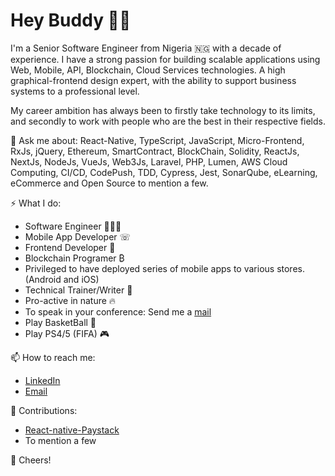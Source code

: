# Hey Buddy 👋🏾

I'm a Senior Software Engineer from Nigeria 🇳🇬 with a decade of experience. I have a strong passion for building scalable applications using Web, Mobile, API, Blockchain, Cloud Services technologies. A high graphical-frontend design expert, with the ability to support business systems to a professional level. 

My career ambition has always been to firstly take technology to its limits, and secondly to work with people who are the best in their respective fields.


💬 Ask me about: React-Native, TypeScript, JavaScript, Micro-Frontend, RxJs, jQuery, Ethereum, SmartContract, BlockChain, Solidity, ReactJs, NextJs, NodeJs, VueJs, Web3Js, Laravel, PHP, Lumen, AWS Cloud Computing, CI/CD, CodePush, TDD, Cypress, Jest, SonarQube, eLearning, eCommerce and Open Source to mention a few.


⚡️ What I do:
- Software Engineer 👨🏻‍💻
- Mobile App Developer ☏
- Frontend Developer 💝
- Blockchain Programer ₿
- Privileged to have deployed series of mobile apps to various stores. (Android and iOS)
- Technical Trainer/Writer 🔖
- Pro-active in nature 🔥
- To speak in your conference: Send me a [mail](mailto:okechukwu0127@gmail.com)
- Play BasketBall 🏀 
- Play PS4/5 (FIFA) 🎮


📫 How to reach me:  
- [LinkedIn](https://www.linkedin.com/in/okechukwu-eze-6035734b/)
- [Email](mailto:okechukwu0127@gmail.com)


💎 Contributions: 
- [React-native-Paystack](https://github.com/just1and0/React-Native-Paystack-WebView)
- To mention a few

🥂 Cheers!
